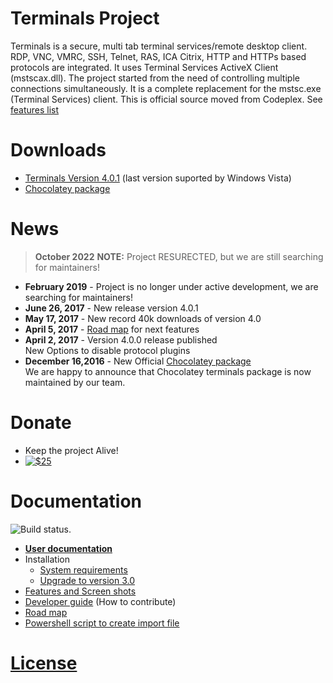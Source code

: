 # Terminals Project
Terminals is a secure, multi tab terminal services/remote desktop client. RDP, VNC, VMRC, SSH, Telnet, RAS, ICA Citrix, HTTP and HTTPs based protocols are integrated. It uses Terminal Services ActiveX Client (mstscax.dll). The project started from the need of controlling multiple connections simultaneously. It is a complete replacement for the mstsc.exe (Terminal Services) client. This is official source moved from Codeplex. See [features list](/Docs/Features-and-Screen-shots.md)

# Downloads
* [Terminals Version 4.0.1](https://github.com/Terminals-Origin/Terminals/releases/tag/4.0.1) (last version suported by Windows Vista)
* [Chocolatey package](https://chocolatey.org/packages/terminals) 

# News

> **October 2022** **NOTE:** Project RESURECTED, but we are still searching for maintainers!

* **February 2019** - Project is no longer under active development, we are searching for maintainers!
* **June 26, 2017** - New release version 4.0.1
* **May 17, 2017** - New record 40k downloads of version 4.0
* **April 5, 2017** - [Road map](/Docs/Road-map.md) for next features
* **April 2, 2017** - Version 4.0.0 release published  
New Options to disable protocol plugins
* **December 16,2016** - New Official [Chocolatey package](https://chocolatey.org/packages/terminals)  
We are happy to announce that Chocolatey terminals package is now maintained by our team. 

# Donate
* Keep the project Alive!
* [![$25](https://img.shields.io/badge/Donate-PayPal-green.svg)](https://www.paypal.com/cgi-bin/webscr?cmd=_s-xclick&hosted_button_id=X28G9FEYUN6CJ)

# Documentation

![Build status](https://github.com/Terminals-Origin/Terminals/actions/workflows/main.yml/badge.svg).

* **[User documentation](/Docs/User-documentation.md)**
* Installation
	* [System requirements](/Docs/System-Requirements.md)
	* [Upgrade to version 3.0](/Docs/Upgrade-to-version-3.0.md)
* [Features and Screen shots](/Docs/Features-and-Screen-shots.md)
* [Developer guide](/Docs/Developer-guide.md) (How to contribute)
* [Road map](/Docs/Road-map.md)
* [Powershell script to create import file](/Docs/Powershell-script-to-create-import-file.md)

# [License](LICENSE.md)
